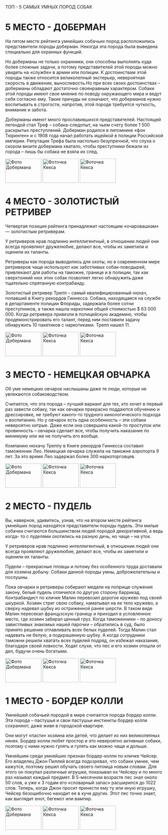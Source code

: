 
  <head>
ТОП - 5 САМЫХ УМНЫХ ПОРОД СОБАК
 
  </head>
  <body>
        <h1>5 МЕСТО - ДОБЕРМАН</h1>
        <p>На пятом месте рейтинга умнейших собачьих пород расположились представители породы доберман. Некогда эта порода была выведена специально для охранных
          функций.

Но доберманы не только охранники, они способны выполнять куда более сложные задачи, а потому представителей этой породы можно увидеть на «службе» в армии 
или полиции. К достоинствам этой породы также относится великолепный экстерьер, невероятная скорость в движении, выносливость.Но при всех своих достоинствах – доберманы обладают достаточно своенравным характером. Собаки этой породы имеют свое мнение по поводу окружающего мира и ведут себя согласно ему. Такие причуды не означают, что доберманов нужно воспитывать в строгости, напротив, этой породе требуется чуткость, внимание и забота.

   Доберманы имеют много прославившихся представителей. Настоящей легендой стал Треф – собака-следопыт, на чьем счету более 1 500 раскрытых преступлений. Доберман родился в питомнике «фон Тюринген» и с 1908 года начал работать ищейкой в полиции Российской империи. Репутация Трефа была настолько безупречной, что слуха о скором визите добермана хватало, чтобы преступники бежали из города – лишь бы собака не взяла их след.     <p>
          <!-- Оберните картинку ниже в ссылку -->
          <a href="https://avatars.mds.yandex.net/get-zen_doc/18497/pub_5ba4d0a13f25cd00ab2007ea_5ba4d285cc0e5300aae99b59/scale_1200"><img src="files/preview-1.jpg" alt="Фото Добермана" width="115" height="77"></a>
          <a href="photo-2.html"><img src="files/preview-2.jpg" alt="Фоточка Кекса" width="115" height="77"></a>
          <a href="photo-3.html"><img src="files/preview-3.jpg" alt="Фоточка Кекса" width="115" height="77"></a>
        </p>
  </body>
</html>
 

 
  </head>
  <body>
        <h1>4 МЕСТО - ЗОЛОТИСТЫЙ РЕТРИВЕР</h1>
        <p> Четвертая позиция рейтинга принадлежит настоящим «очаровашкам» — золотистым ретриверам. 

 У ретриверов нрав подлинно интеллигентный, в отношении людей они всегда проявляют дружелюбие, делают все, чтобы их заметили и оценили их таланты.

Ретриверы как порода выводились для охоты, но в современном мире ретриверов чаще используют как заботливых собак-поводырей, привлекают для работы на таможне, границе и в полиции, так как сверхтонкий нюх этих собак позволяет легко обнаружить даже тщательно спрятанную контрабанду. 

Золотистый ретривер Трепп – самый квалифицированный нюхач, попавший в Книгу рекордов Гиннесса. Собака, находящаяся на службе в департаменте полиции Флориды, задержала более сотни преступников, а также нашла наркотики общей стоимостью $ 63 000 000. Когда ретривера привезли в полицейскую академию, чтобы продемонстрировать его талант, перед ним поставили задачу обнаружить 10 пакетиков с наркотиками. Трепп нашел 11.</p>
        <p>
          <!-- Оберните картинку ниже в ссылку -->
          <a href="https://avatars.mds.yandex.net/get-zen_doc/18497/pub_5ba4d0a13f25cd00ab2007ea_5ba4d285cc0e5300aae99b59/scale_1200"><img src="files/preview-1.jpg" alt="Фото Добермана" width="115" height="77"></a>
          <a href="photo-2.html"><img src="files/preview-2.jpg" alt="Фоточка Кекса" width="115" height="77"></a>
          <a href="photo-3.html"><img src="files/preview-3.jpg" alt="Фоточка Кекса" width="115" height="77"></a>
        </p>
  </body>
</html>
  </head>
  <body>
        <h1>3 МЕСТО - НЕМЕЦКАЯ ОВЧАРКА</h1>
        <p>  Об уме немецких овчарок наслышаны даже те люди, которые не увлекаются собаководством. 

  Считается, что эта порода – лучший вариант для тех, кто хочет в первый раз завести собаку, так как овчарки прекрасно поддаются обучению и дрессировке, не требуют какого-то трудного кинологического подхода к воспитанию. Но у овчарок есть одна особенность – эти собаки невероятно хитрые. Даже если она совершила какой-то проступок или провинность – овчарка сделает все, чтобы получить наказание по минимуму или же не получить его вообще.   </p>
      
   Компанию нюхачу Треппу в Книге рекордов Гиннесса составил таможенник Лео. Немецкая овчарка служила на таможне аэропорта 9 лет. За это время Лео задержал более 300 наркоторговцев.<p>
          <!-- Оберните картинку ниже в ссылку -->
          <a href="https://avatars.mds.yandex.net/get-zen_doc/18497/pub_5ba4d0a13f25cd00ab2007ea_5ba4d285cc0e5300aae99b59/scale_1200"><img src="files/preview-1.jpg" alt="Фото Добермана" width="115" height="77"></a>
          <a href="photo-2.html"><img src="files/preview-2.jpg" alt="Фоточка Кекса" width="115" height="77"></a>
          <a href="photo-3.html"><img src="files/preview-3.jpg" alt="Фоточка Кекса" width="115" height="77"></a>
        </p>
  </body>
</html>
  </head>
  <body>
        <h1>2 МЕСТО - ПУДЕЛЬ</h1>
        <p> Вы, наверное, удивитесь, узнав, что на втором месте рейтинга умнейших пород находятся представители породы пудель. Эти милые собачки считаются большинством людей породой декоративной, а ведь когда- то с пуделями охотились на разную дичь, но чаще – на уток.
 

 У ретриверов нрав подлинно интеллигентный, в отношении людей они всегда проявляют дружелюбие, делают все, чтобы их заметили и оценили их таланты.

 Пудели – прекрасные пловцы и потому без особенного труда доставали для хозяина добычу. Собаки данной породы умны, доброжелательны и послушны.
 
Пока овчарки и ретриверы собирают медали на поприще служения закону, белый пудель отличился по другую сторону баррикад. Контрабандист по кличке Малин перевозил дорогое кружево под своей шкуркой. Хозяин стриг свою собаку, наматывал на ее тело кружево, а сверху надевал шубку из остриженной ранее шерсти. В таком виде Малин пересекал французскую границу и приходил в условленное место, где хозяин забирал ценный груз. Когда таможенники – по доносу завистливых знакомых нашей парочки – обратились в суд, было принято решение отлавливать всех белых пуделей. Тогда Малин стал надевать не белую, а подкрашенную шубку. А когда сотрудники таможни решили хватать всех пуделей подряд, он избежал наказания, благодаря своей ловкости. Ходят слухи, что пес и его хозяин отошли от дел, будучи очень богатыми. </p>
        <p>
          <!-- Оберните картинку ниже в ссылку -->
          <a href="https://avatars.mds.yandex.net/get-zen_doc/18497/pub_5ba4d0a13f25cd00ab2007ea_5ba4d285cc0e5300aae99b59/scale_1200"><img src="files/preview-1.jpg" alt="Фото Добермана" width="115" height="77"></a>
          <a href="photo-2.html"><img src="files/preview-2.jpg" alt="Фоточка Кекса" width="115" height="77"></a>
          <a href="photo-3.html"><img src="files/preview-3.jpg" alt="Фоточка Кекса" width="115" height="77"></a>
        </p>
  </body>
</html>
 </head>
  <body>
        <h1>1 МЕСТО - БОРДЕР КОЛЛИ </h1>
        <p> Умнейшей собачьей породой в мире считается порода бордер колли. Эта порода – пастушья и свои пастушьи инстинкты бордер колли сохраняют, даже живя в городской квартире.  
 

  Они могут «пасти» хозяина или детей, что делает из них великолепных нянек. Бордер колли любят простор и это невероятно активные собаки, поэтому с ними нужно гулять и гулять как можно чаще и дольше. 
  
 Умнейшим среди умнейших признан бордер-колли по кличке Чейсер. Его владелец Джон Пиллей всегда подозревал, что собаки умнее, чем кажутся, поэтому решил обучать своего питомца новым словам. Для этого он покупал различные игрушки, показывал их Чейсеру и по много раз называл каждый предмет. В 5-месячном возрасте пес знал около 50 слов, а уже к 3 годам его «словарный запас» расширился до 1022 слов. Теперь, когда Джон просит принести ему ту или иную игрушку, Чейсер безошибочно находит ее в куче других. Этот пес точно знает, как выглядит енот, бегемот или вампир. </p>
        <p>
          <!-- Оберните картинку ниже в ссылку -->
          <a href="https://avatars.mds.yandex.net/get-zen_doc/18497/pub_5ba4d0a13f25cd00ab2007ea_5ba4d285cc0e5300aae99b59/scale_1200"><img src="files/preview-1.jpg" alt="Фото Добермана" width="115" height="77"></a>
          <a href="photo-2.html"><img src="files/preview-2.jpg" alt="Фоточка Кекса" width="115" height="77"></a>
          <a href="photo-3.html"><img src="files/preview-3.jpg" alt="Фоточка Кекса" width="115" height="77"></a>
        </p>
  </body>
</html>
